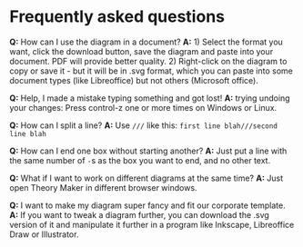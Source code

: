 # Frequently asked questions

**Q:** How can I use the diagram in a document? **A:** 1) Select the format you want, click the download button, save the diagram and paste into your document. PDF will provide better quality. 2) Right-click on the diagram to copy or save it - but it will be in .svg format, which you can paste into some document types (like Libreoffice) but not others (Microsoft office).

**Q:** Help, I made a mistake typing something and got lost! **A:** trying undoing your changes: Press control-z one or more times on Windows or Linux.

**Q:** How can I split a line? **A:** Use `///` like this:  `first line blah///second line blah`

**Q:** How can I end one box without starting another? **A:** Just put a line with the same number of `-`s as the box you want to end, and no other text. 

**Q:** What if I want to work on different diagrams at the same time? **A:** Just open Theory Maker in different browser windows.

**Q:** I want to make my diagram super fancy and fit our corporate template.
**A:** If you want to tweak a diagram further, you can download the .svg version of it and manipulate it further in a program like Inkscape, Libreoffice Draw or Illustrator. 
